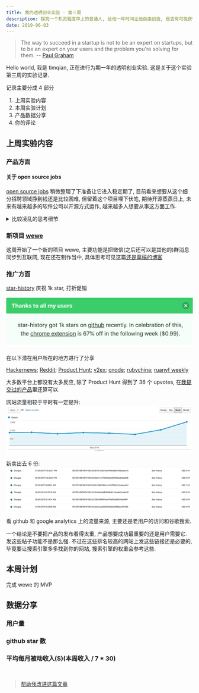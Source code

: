 ```yaml
---
title: 我的透明创业实验 - 第三周
description: 探究一个机灵程度中上的普通人, 给他一年时间让他自由创造, 是否有可能获得1000美元每月的被动收入. 
date: 2019-06-03
---
```


> The way to succeed in a startup is not to be an expert on startups, but to be an expert on your users and the problem you're solving for them. -- [Paul Graham](http://www.paulgraham.com/before.html)

Hello world, 我是 timqian, 正在进行为期一年的透明创业实验. 这是关于这个实验第三周的实验记录.

记录主要分成 4 部分
1. 上周实验内容
2. 本周实验计划
3. 产品数据分享
4. 你的评论

## 上周实验内容

### 产品方面

#### 关于 open source jobs

[open source jobs](https://github.com/t9tio/open-source-jobs) 稍微整理了下准备让它进入稳定期了, 目前看来想要从这个细分招聘领域挣到钱还是比较困难, 但留着这个项目埋下伏笔, 期待开源蒸蒸日上, 未来有越来越多的软件公司以开源方式运作, 越来越多人想要从事这方面工作. 

<details>
<summary>比较凌乱的思考细节</summary>
open-source-jobs 是开始实验的这几周所花时间最多的项目, 它的起源是大概一两个月之前收集了一张 *在招聘工程师的开源项目列表*. 意外在 [Reddit]() 得到了很多认同, 然后又看到一些小众招聘网站做的不错, 什么[瑞士码农招聘(链接找不到了)]() 之类, 做的还可以. 
我就在想, open-source-jobs 这个细分找工作市场, 总归比*瑞士码农招聘* 稍微更大众一些, 于是就想着做一个类似网站, 希望有许多人注册, 比较大的访问量. 然后那些开源组织就会想要来投放招聘广告.
于是投入了应该有 3 周时间, 做了网站. 然后还做一个 [help-wanted](https://oo.t9t.io/help-wanted) 板块, 收集 github 上 "help-wanted" tagged issue. 想着可以引流. 但是其实这个需求不是那么足, 起不到引流的作用, 反而让我不能再把这个项目称做 open-source-jobs, 换成了一个拗口, 并且不太容易通过搜索引擎搜到的名字: "open-opptunities".
所以最后我决定, 把 open-source-jobs 又改回了这个名字, 一会儿准备把 readme 也变回最初的模样: 直接列出提供工作机会的开源项目. 以最直接的方式提供用户价值. 

最后, 也发现了有人在[做类似的工作](https://www.fossjobs.net/) 已经做了有段时间, 一直只是一个未能盈利的 side project, 间接表明这个市场目前想挣到钱还是比较困难.

- 访问量不是一蹴而就的, 要有耐心
- brand 是很重要的, 从 open-source-jobs 改名为 open-opptunities, 就少了一个很重要的流量渠道: 搜索引擎, 原来 open source jobs 一下子就可以搜到, 现在搜 open opptunities, 这个词太大众了, 翻几页也找不到你的项目

</details>

### 新项目 [wewe](https://github.com/t9tio/wewe)

这周开始了一个新的项目 wewe, 主要功能是把微信(之后还可以是其他的)群消息同步到互联网, 现在还在制作当中, 具体思考可见这篇[还是草稿的博客](/drafts/wewe.html)

### 推广方面

[star-history](https://star-history.t9t.io) 庆祝 1k star, 打折促销

![](https://raw.githubusercontent.com/timqian/images/master/Screen%20Shot%202019-06-03%20at%203.01.25%20PM.png)

在以下潜在用户所在的地方进行了分享

[Hackernews](https://news.ycombinator.com/item?id=20020249); [Reddit](https://www.reddit.com/r/programming/comments/btjag9/starhistory_the_missing_star_history_graph_of/); [Product Hunt](https://www.producthunt.com/posts/star-history); [v2ex](https://www.v2ex.com/t/568062); [cnode](https://cnodejs.org/topic/5ceb95f54036f24194cf6e8e); [rubychina](https://ruby-china.org/topics/38574); [ruanyf weekly](https://github.com/ruanyf/weekly/issues/589)

大多数平台上都没有太多反应, 除了 Product Hunt 得到了 36 个 upvotes, 在[我提交过的产品](https://www.producthunt.com/@tim_qian/submitted)里还算可以.

网站流量相较于平时有一定提升:
![](https://raw.githubusercontent.com/timqian/images/master/Screen%20Shot%202019-06-03%20at%202.30.52%20PM.png)

新卖出去 6 份:
![](https://raw.githubusercontent.com/timqian/images/master/Screen%20Shot%202019-06-03%20at%2010.23.55%20AM.png)

看 github 和 google analytics 上的流量来源, 主要还是老用户的访问和谷歌搜索. 

一个结论是不要把产品的发布看得太重, 产品想要成功最重要的还是用户需要它. 发这些帖子功能不是那么强. 不过在这些排名较高的网站上发这些链接还是必要的, 毕竟要让搜索引擎多多找到你的网站, 搜索引擎的权重会参考这些. 

## 本周计划

完成 wewe 的 MVP

## 数据分享

### 用户量
<canvas id="userChart"></canvas>

### github star 数
<canvas id="starChart"></canvas>

### 平均每月被动收入($)(本周收入 / 7 * 30)
<canvas id="incomeChart"></canvas>

<br/>

> [帮助我改进这篇文章](https://github.com/t9tio/blog/blob/master/source/_posts/t9t-week3.md)

<script src="https://cdn.jsdelivr.net/npm/chart.js@2.8.0"></script>

<script>
var chartColors = {
	red: 'rgb(255, 99, 132)',
	orange: 'rgb(255, 159, 64)',
	yellow: 'rgb(255, 205, 86)',
	green: 'rgb(75, 192, 192)',
	blue: 'rgb(54, 162, 235)',
	purple: 'rgb(153, 102, 255)',
	grey: 'rgb(201, 203, 207)'
};
var userCtx = document.getElementById('userChart').getContext('2d');
var starCtx = document.getElementById('starChart').getContext('2d');
var incomeCtx = document.getElementById('incomeChart').getContext('2d');

new Chart(userCtx, {
    type: 'line',
    data: {
        labels: ['week 1', 'week 2', 'week 3'],
        datasets: [{
            label: 'open source jobs',
            backgroundColor: chartColors.red,
            borderColor: chartColors.red,
            fill: false,
            data: [39, 60, 62]
        },{
            label: 'tomato-pie',
            backgroundColor: chartColors.orange,
            borderColor: chartColors.orange,
            fill: false,
            data: [653, 673, 722]
        },{
            label: 'star-history 插件',
            backgroundColor: chartColors.green, 
            borderColor: chartColors.green,
            fill: false,
            data: [21, 21, 28]
        }]
    },
});

new Chart(starCtx, {
    type: 'line',
    data: {
        labels: ['week 1', 'week 2', 'week 3'],
        datasets: [{
            label: 'open source jobs',
            backgroundColor: chartColors.red,
            borderColor: chartColors.red,
            fill: false,
            data: [731, 764, 763]
        },{
            label: 'tomato-pie',
            backgroundColor: chartColors.orange,
            borderColor: chartColors.orange,
            fill: false,
            data: [107, 113, 117]
        },{
            label: 'star-history 插件',
            backgroundColor: chartColors.green, 
            borderColor: chartColors.green,
            fill: false,
            data: [921, 998, 1110]
        }]
    },
});

new Chart(incomeCtx, {
    type: 'line',
    data: {
        labels: ['week 1', 'week 2', 'week 3'],
        datasets: [{
            label: 'open opptunities',
            backgroundColor: chartColors.red,
            borderColor: chartColors.red,
            fill: false,
            data: [0, 0, 0]
        },{
            label: 'tomato-pie',
            backgroundColor: chartColors.orange,
            borderColor: chartColors.orange,
            fill: false,
            data: [0, 0, 0]
        },{
            label: 'star-history 插件',
            backgroundColor: chartColors.green, 
            borderColor: chartColors.green,
            fill: false,
            data: [0.69, 0, 25.7]
        }]
    },
});

</script>